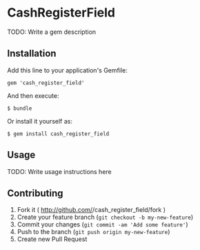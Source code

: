 # CashRegisterField

TODO: Write a gem description

## Installation

Add this line to your application's Gemfile:

    gem 'cash_register_field'

And then execute:

    $ bundle

Or install it yourself as:

    $ gem install cash_register_field

## Usage

TODO: Write usage instructions here

## Contributing

1. Fork it ( http://github.com/<my-github-username>/cash_register_field/fork )
2. Create your feature branch (`git checkout -b my-new-feature`)
3. Commit your changes (`git commit -am 'Add some feature'`)
4. Push to the branch (`git push origin my-new-feature`)
5. Create new Pull Request
